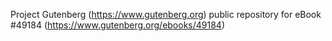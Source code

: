 Project Gutenberg (https://www.gutenberg.org) public repository for eBook #49184 (https://www.gutenberg.org/ebooks/49184)

